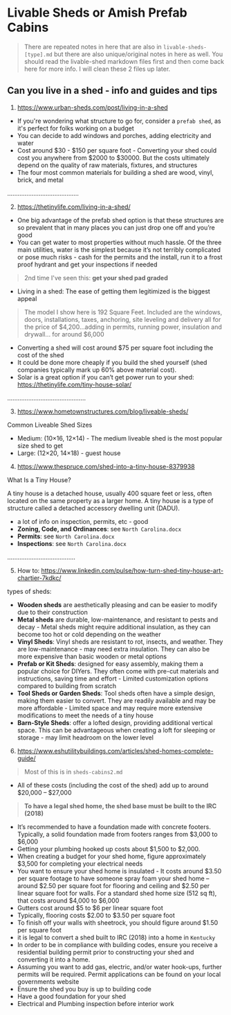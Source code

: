 # Livable Sheds or Amish Prefab Cabins

> There are repeated notes in here that are also in `livable-sheds-[type].md` but there are also unique/original notes in here as well. You should read the livable-shed markdown files first and then come back here for more info. I will clean these 2 files up later.

## Can you live in a shed - info and guides and tips

1. https://www.urban-sheds.com/post/living-in-a-shed

- If you're wondering what structure to go for, consider a `prefab shed`, as it's perfect for folks working on a budget
- You can decide to add windows and porches, adding electricity and water
- Cost around $30 - $150 per square foot - Converting your shed could cost you anywhere from $2000 to $30000. But the costs ultimately depend on the quality of raw materials, fixtures, and structures
- The four most common materials for building a shed are wood, vinyl, brick, and metal

.........................................

2. https://thetinylife.com/living-in-a-shed/

- One big advantage of the prefab shed option is that these structures are so prevalent that in many places you can just drop one off and you’re good
- You can get water to most properties without much hassle. Of the three main utilities, water is the simplest because it’s not terribly complicated or pose much risks - cash for the permits and the install, run it to a frost proof hydrant and get your inspections if needed

> 2nd time I've seen this: **get your shed pad graded**

- Living in a shed: The ease of getting them legitimized is the biggest appeal

> The model I show here is 192 Square Feet. Included are the windows, doors, installations, taxes, anchoring, site leveling and delivery all for the price of $4,200...adding in permits, running power, insulation and drywall... for around $6,000

- Converting a shed will cost around $75 per square foot including the cost of the shed
- It could be done more cheaply if you build the shed yourself (shed companies typically mark up 60% above material cost).
- Solar is a great option if you can’t get power run to your shed: https://thetinylife.com/tiny-house-solar/

.............................................

3. https://www.hometownstructures.com/blog/liveable-sheds/

Common Liveable Shed Sizes

- Medium: (10×16, 12×14) - The medium liveable shed is the most popular size shed to get
- Large: (12×20, 14×18) - guest house

4. https://www.thespruce.com/shed-into-a-tiny-house-8379938

What Is a Tiny House?

A tiny house is a detached house, usually 400 square feet or less, often located on the same property as a larger home. A tiny house is a type of structure called a detached accessory dwelling unit (DADU).

- a lot of info on inspection, permits, etc - good
- **Zoning, Code, and Ordinances**: see `North Carolina.docx`
- **Permits**: see `North Carolina.docx`
- **Inspections**: see `North Carolina.docx`

.......................................

5. How to: https://www.linkedin.com/pulse/how-turn-shed-tiny-house-art-chartier-7kdkc/

types of sheds:

- **Wooden sheds** are aesthetically pleasing and can be easier to modify due to their construction
- **Metal sheds** are durable, low-maintenance, and resistant to pests and decay - Metal sheds might require additional insulation, as they can become too hot or cold depending on the weather
- **Vinyl Sheds**: Vinyl sheds are resistant to rot, insects, and weather. They are low-maintenance - may need extra insulation. They can also be more expensive than basic wooden or metal options
- **Prefab or Kit Sheds**: designed for easy assembly, making them a popular choice for DIYers. They often come with pre-cut materials and instructions, saving time and effort - Limited customization options compared to building from scratch
- **Tool Sheds or Garden Sheds**: Tool sheds often have a simple design, making them easier to convert. They are readily available and may be more affordable - Limited space and may require more extensive modifications to meet the needs of a tiny house
- **Barn-Style Sheds**: offer a lofted design, providing additional vertical space. This can be advantageous when creating a loft for sleeping or storage - may limit headroom on the lower level

6. https://www.eshutilitybuildings.com/articles/shed-homes-complete-guide/

> Most of this is in `sheds-cabins2.md`

- All of these costs (including the cost of the shed) add up to around $20,000 – $27,000

> **To have a legal shed home, the shed base must be built to the IRC (2018)**

- It’s recommended to have a foundation made with concrete footers. Typically, a solid foundation made from footers ranges from $3,000 to $6,000
- Getting your plumbing hooked up costs about $1,500 to $2,000.
- When creating a budget for your shed home, figure approximately $3,500 for completing your electrical needs
- You want to ensure your shed home is insulated - It costs around $3.50 per square footage to have someone spray foam your shed home – around $2.50 per square foot for flooring and ceiling and $2.50 per linear square foot for walls. For a standard shed home size (512 sq ft), that costs around $4,000 to $6,000
- Gutters cost around $5 to $6 per linear square foot
- Typically, flooring costs $2.00 to $3.50 per square foot
- To finish off your walls with sheetrock, you should figure around $1.50 per square foot
- it is legal to convert a shed built to IRC (2018) into a home in `Kentucky`
- In order to be in compliance with building codes, ensure you receive a residential building permit prior to constructing your shed and converting it into a home.
- Assuming you want to add gas, electric, and/or water hook-ups, further permits will be required. Permit applications can be found on your local governments website
- Ensure the shed you buy is up to building code
- Have a good foundation for your shed
- Electrical and Plumbing inspection before interior work
